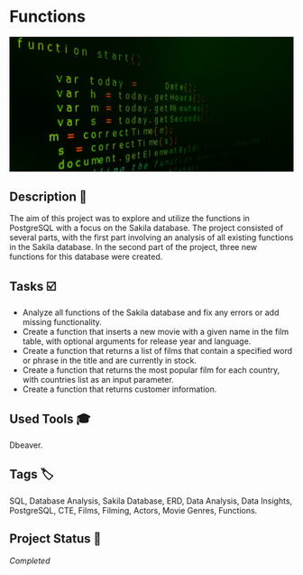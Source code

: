 # Functions
![YM-logo](func.jpg)

## Description :key:
The aim of this project was to explore and utilize the functions in PostgreSQL with a focus on the Sakila database. The project consisted of several parts, with the first part involving an analysis of all existing functions in the Sakila database. In the second part of the project, three new functions for this database were created. 


## Tasks :ballot_box_with_check:
- Analyze all functions of the Sakila database and fix any errors or add missing functionality.
- Create a function that inserts a new movie with a given name in the film table, with optional arguments for release year and language.
- Create a function that returns a list of films that contain a specified word or phrase in the title and are currently in stock.
- Create a function that returns the most popular film for each country, with countries list as an input parameter.
- Create a function that returns customer information.


## Used Tools :mortar_board:
Dbeaver.


## Tags :label:
SQL, Database Analysis, Sakila Database, ERD, Data Analysis, Data Insights, PostgreSQL, CTE, Films, Filming, Actors, Movie Genres, Functions.

## Project Status :black_square_button:
_Completed_ 
